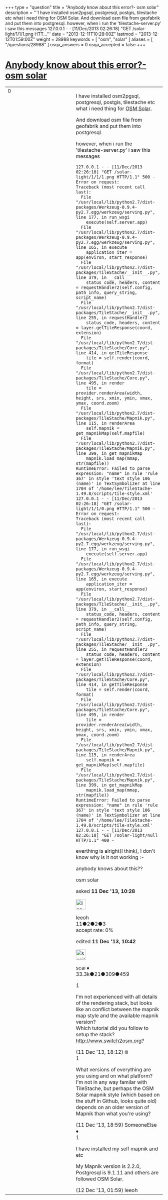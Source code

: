 +++
type = "question"
title = "Anybody know about this error?- osm solar"
description = '''I have installed osm2pgsql, postgresql, postgis, tilestache etc what i need thing for OSM Solar. And download osm file from geofabrik and put them into postgresql. however, when i run the &#x27;tilestache-server.py&#x27; i saw this messages  127.0.0.1 - - [11/Dec/2013 02:26:18] &quot;GET /solar-light/1/1/1.png HTT...'''
date = "2013-12-11T10:28:00Z"
lastmod = "2013-12-12T01:59:00Z"
weight = 28988
keywords = [ "osm", "solar" ]
aliases = [ "/questions/28988" ]
osqa_answers = 0
osqa_accepted = false
+++

<div class="headNormal">

# [Anybody know about this error?- osm solar](/questions/28988/anybody-know-about-this-error-osm-solar)

</div>

<div id="main-body">

<div id="askform">

<table id="question-table" style="width:100%;">
<colgroup>
<col style="width: 50%" />
<col style="width: 50%" />
</colgroup>
<tbody>
<tr>
<td style="width: 30px; vertical-align: top"><div class="vote-buttons">
<span id="post-28988-upvote" class="ajax-command post-vote up" rel="nofollow" title="I like this post (click again to cancel)"> </span>
<div id="post-28988-score" class="post-score" title="current number of votes">
0
</div>
<span id="post-28988-downvote" class="ajax-command post-vote down" rel="nofollow" title="I dont like this post (click again to cancel)"> </span> <span id="favorite-mark" class="ajax-command favorite-mark" rel="nofollow" title="mark/unmark this question as favorite (click again to cancel)"> </span>
<div id="favorite-count" class="favorite-count">
&#10;</div>
</div></td>
<td><div id="item-right">
<div class="question-body">
<p>I have installed osm2pgsql, postgresql, postgis, tilestache etc what i need thing for <a href="https://github.com/migurski/OSM-Solar">OSM Solar</a>.</p>
<p>And download osm file from geofabrik and put them into postgresql.</p>
<p>however, when i run the 'tilestache-server.py' i saw this messages</p>
<pre><code>127.0.0.1 - - [11/Dec/2013 02:26:18] &quot;GET /solar-light/1/1/1.png HTTP/1.1&quot; 500 -
Error on request:
Traceback (most recent call last):
  File &quot;/usr/local/lib/python2.7/dist-packages/Werkzeug-0.9.4-py2.7.egg/werkzeug/serving.py&quot;, line 177, in run_wsgi
    execute(self.server.app)
  File &quot;/usr/local/lib/python2.7/dist-packages/Werkzeug-0.9.4-py2.7.egg/werkzeug/serving.py&quot;, line 165, in execute
    application_iter = app(environ, start_response)
  File &quot;/usr/local/lib/python2.7/dist-packages/TileStache/__init__.py&quot;, line 379, in __call__
    status_code, headers, content = requestHandler2(self.config, path_info, query_string, script_name)
  File &quot;/usr/local/lib/python2.7/dist-packages/TileStache/__init__.py&quot;, line 255, in requestHandler2
    status_code, headers, content = layer.getTileResponse(coord, extension)
  File &quot;/usr/local/lib/python2.7/dist-packages/TileStache/Core.py&quot;, line 414, in getTileResponse
    tile = self.render(coord, format)
  File &quot;/usr/local/lib/python2.7/dist-packages/TileStache/Core.py&quot;, line 495, in render
    tile = provider.renderArea(width, height, srs, xmin, ymin, xmax, ymax, coord.zoom)
  File &quot;/usr/local/lib/python2.7/dist-packages/TileStache/Mapnik.py&quot;, line 115, in renderArea
    self.mapnik = get_mapnikMap(self.mapfile)
  File &quot;/usr/local/lib/python2.7/dist-packages/TileStache/Mapnik.py&quot;, line 399, in get_mapnikMap
    mapnik.load_map(mmap, str(mapfile))
RuntimeError: Failed to parse expression: &quot;name&quot; in rule &#39;rule 367&#39; in style &#39;text style 106 (name)&#39; in TextSymbolizer at line 1704 of &#39;/home/lee/TileStache-1.49.8/scripts/tile-style.xml&#39;
127.0.0.1 - - [11/Dec/2013 02:26:18] &quot;GET /solar-light/1/1/0.png HTTP/1.1&quot; 500 -
Error on request:
Traceback (most recent call last):
  File &quot;/usr/local/lib/python2.7/dist-packages/Werkzeug-0.9.4-py2.7.egg/werkzeug/serving.py&quot;, line 177, in run_wsgi
    execute(self.server.app)
  File &quot;/usr/local/lib/python2.7/dist-packages/Werkzeug-0.9.4-py2.7.egg/werkzeug/serving.py&quot;, line 165, in execute
    application_iter = app(environ, start_response)
  File &quot;/usr/local/lib/python2.7/dist-packages/TileStache/__init__.py&quot;, line 379, in __call__
    status_code, headers, content = requestHandler2(self.config, path_info, query_string, script_name)
  File &quot;/usr/local/lib/python2.7/dist-packages/TileStache/__init__.py&quot;, line 255, in requestHandler2
    status_code, headers, content = layer.getTileResponse(coord, extension)
  File &quot;/usr/local/lib/python2.7/dist-packages/TileStache/Core.py&quot;, line 414, in getTileResponse
    tile = self.render(coord, format)
  File &quot;/usr/local/lib/python2.7/dist-packages/TileStache/Core.py&quot;, line 495, in render
    tile = provider.renderArea(width, height, srs, xmin, ymin, xmax, ymax, coord.zoom)
  File &quot;/usr/local/lib/python2.7/dist-packages/TileStache/Mapnik.py&quot;, line 115, in renderArea
    self.mapnik = get_mapnikMap(self.mapfile)
  File &quot;/usr/local/lib/python2.7/dist-packages/TileStache/Mapnik.py&quot;, line 399, in get_mapnikMap
    mapnik.load_map(mmap, str(mapfile))
RuntimeError: Failed to parse expression: &quot;name&quot; in rule &#39;rule 367&#39; in style &#39;text style 106 (name)&#39; in TextSymbolizer at line 1704 of &#39;/home/lee/TileStache-1.49.8/scripts/tile-style.xml&#39;
127.0.0.1 - - [11/Dec/2013 02:26:18] &quot;GET /solar-light/null HTTP/1.1&quot; 400 -</code></pre>
<p>everthing is alright(I think), I don't know why is it not working :-</p>
<p>anybody knows about this??</p>
</div>
<div id="question-tags" class="tags-container tags">
<span class="post-tag tag-link-osm" rel="tag" title="see questions tagged &#39;osm&#39;">osm</span> <span class="post-tag tag-link-solar" rel="tag" title="see questions tagged &#39;solar&#39;">solar</span>
</div>
<div id="question-controls" class="post-controls">
&#10;</div>
<div class="post-update-info-container">
<div class="post-update-info post-update-info-user">
<p>asked <strong>11 Dec '13, 10:28</strong></p>
<img src="https://secure.gravatar.com/avatar/8f333adfbe89cd2ea897e0dbf1f46f01?s=32&amp;d=identicon&amp;r=g" class="gravatar" width="32" height="32" alt="leeoh&#39;s gravatar image" />
<p><span>leeoh</span><br />
<span class="score" title="11 reputation points">11</span><span title="2 badges"><span class="badge1">●</span><span class="badgecount">2</span></span><span title="2 badges"><span class="silver">●</span><span class="badgecount">2</span></span><span title="3 badges"><span class="bronze">●</span><span class="badgecount">3</span></span><br />
<span class="accept_rate" title="Rate of the user&#39;s accepted answers">accept rate:</span> <span title="leeoh has no accepted answers">0%</span></p>
</div>
<div class="post-update-info post-update-info-edited">
<p><span> edited <strong>11 Dec '13, 10:42</strong> </span></p>
<img src="https://secure.gravatar.com/avatar/52d3234f3be58156770e8a91d575bfbd?s=32&amp;d=identicon&amp;r=g" class="gravatar" width="32" height="32" alt="scai&#39;s gravatar image" />
<p><span>scai ♦</span><br />
<span class="score" title="33317 reputation points"><span>33.3k</span></span><span title="21 badges"><span class="badge1">●</span><span class="badgecount">21</span></span><span title="309 badges"><span class="silver">●</span><span class="badgecount">309</span></span><span title="459 badges"><span class="bronze">●</span><span class="badgecount">459</span></span></p>
</div>
</div>
<div id="comments-container-28988" class="comments-container">
<span id="28996"></span>
<div id="comment-28996" class="comment">
<div id="post-28996-score" class="comment-score">
1
</div>
<div class="comment-text">
<p>I'm not experienced with all details of the rendering stack, but looks like an conflict between the mapnik map style and the available mapnik version?<br />
Which tutorial did you follow to setup the stack? <a href="http://www.switch2osm.org">http://www.switch2osm.org</a>?</p>
</div>
<div id="comment-28996-info" class="comment-info">
<span class="comment-age">(11 Dec '13, 18:12)</span> <span class="comment-user userinfo">iii</span>
</div>
</div>
<span id="28997"></span>
<div id="comment-28997" class="comment">
<div id="post-28997-score" class="comment-score">
1
</div>
<div class="comment-text">
<p>What versions of everything are you using and on what platform? I'm not in any way familar with TileStache, but perhaps the OSM Solar mapnik style (which based on the stuff in Github, looks quite old) depends on an older version of Mapnik than what you're using?</p>
</div>
<div id="comment-28997-info" class="comment-info">
<span class="comment-age">(11 Dec '13, 18:59)</span> <span class="comment-user userinfo">SomeoneElse ♦</span>
</div>
</div>
<span id="28999"></span>
<div id="comment-28999" class="comment">
<div id="post-28999-score" class="comment-score">
1
</div>
<div class="comment-text">
<p>I have installed my self mapnik and etc</p>
<p>My Mapnik version is 2.2.0, Postgresql is 9.1.11 and others are followed OSM Solar.</p>
</div>
<div id="comment-28999-info" class="comment-info">
<span class="comment-age">(12 Dec '13, 01:59)</span> <span class="comment-user userinfo">leeoh</span>
</div>
</div>
</div>
<div id="comment-tools-28988" class="comment-tools">
&#10;</div>
<div class="clear">
&#10;</div>
<div id="comment-28988-form-container" class="comment-form-container">
&#10;</div>
<div class="clear">
&#10;</div>
</div></td>
</tr>
</tbody>
</table>

</div>

</div>


